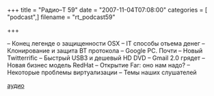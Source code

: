 +++
title = "Радио–Т 59"
date = "2007-11-04T07:08:00"
categories = [ "podcast",]
filename = "rt_podcast59"

+++

– Конец легенде о защищенности OSX
– IT способы отьема денег
– Клонирование и защита BT протокола
– Google PC. Почти
– Новый Twitterrific
– Быстрый USB3 и дешевый HD DVD
– Gmail 2.0 грядет
– Новая бизнес модель RedHat
– Открытие Far: оно нам надо?
– Некоторые проблемы виртуализации
– Темы наших слушателей


[аудио](https://cdn.radio-t.com/rt_podcast59.mp3)
<audio src="https://cdn.radio-t.com/rt_podcast59.mp3" preload="none"></audio>